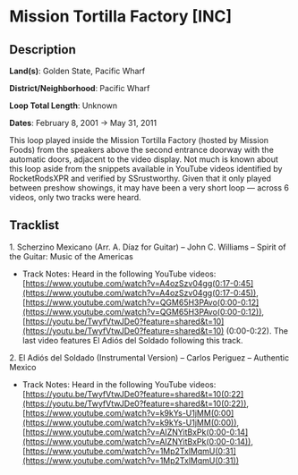 # Mission Tortilla Factory [INC]

## Description

**Land(s)**: Golden State, Pacific Wharf

**District/Neighborhood**: Pacific Wharf

**Loop Total Length**: Unknown

**Dates**: February 8, 2001 → May 31, 2011

This loop played inside the Mission Tortilla Factory (hosted by Mission Foods) from the speakers above the second entrance doorway with the automatic doors, adjacent to the video display. Not much is known about this loop aside from the snippets available in YouTube videos identified by RocketRodsXPR and verified by SSrustworthy. Given that it only played between preshow showings, it may have been a very short loop — across 6 videos, only two tracks were heard.

## Tracklist

1\. Scherzino Mexicano (Arr. A. Díaz for Guitar) – John C. Williams – Spirit of the Guitar: Music of the Americas

- Track Notes: Heard in the following YouTube videos: [https://www.youtube.com/watch?v=A4ozSzv04gg(0:17-0:45](https://www.youtube.com/watch?v=A4ozSzv04gg(0:17-0:45)), [https://www.youtube.com/watch?v=QGM65H3PAvo(0:00-0:12](https://www.youtube.com/watch?v=QGM65H3PAvo(0:00-0:12)), [https://youtu.be/TwyfVtwJDe0?feature=shared&t=10](https://youtu.be/TwyfVtwJDe0?feature=shared&t=10) (0:00-0:22). The last video features El Adiós del Soldado following this track.

2\. El Adiós del Soldado (Instrumental Version) – Carlos Periguez – Authentic Mexico

- Track Notes: Heard in the following YouTube videos: [https://youtu.be/TwyfVtwJDe0?feature=shared&t=10(0:22](https://youtu.be/TwyfVtwJDe0?feature=shared&t=10(0:22)), [https://www.youtube.com/watch?v=k9kYs-U1jMM(0:00](https://www.youtube.com/watch?v=k9kYs-U1jMM(0:00)), [https://www.youtube.com/watch?v=AIZNYitBxPk(0:00-0:14](https://www.youtube.com/watch?v=AIZNYitBxPk(0:00-0:14)), [https://www.youtube.com/watch?v=1Mp2TxlMqmU(0:31](https://www.youtube.com/watch?v=1Mp2TxlMqmU(0:31))
